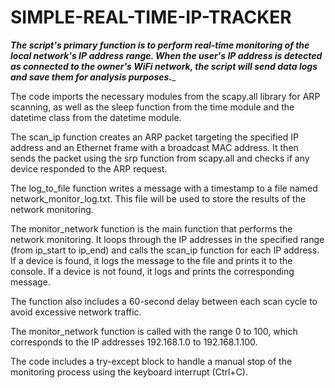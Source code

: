 # SIMPLE-REAL-TIME-IP-TRACKER
_**The script's primary function is to perform real-time monitoring of the local network's IP address range. When the user's IP address is detected as connected to the owner's WiFi network, the script will send data logs and save them for analysis purposes.**__

The code imports the necessary modules from the scapy.all library for ARP scanning, as well as the sleep function from the time module and the datetime class from the datetime module.

The scan_ip function creates an ARP packet targeting the specified IP address and an Ethernet frame with a broadcast MAC address. It then sends the packet using the srp function from scapy.all and checks if any device responded to the ARP request.

The log_to_file function writes a message with a timestamp to a file named network_monitor_log.txt. This file will be used to store the results of the network monitoring.

The monitor_network function is the main function that performs the network monitoring. It loops through the IP addresses in the specified range (from ip_start to ip_end) and calls the scan_ip function for each IP address. If a device is found, it logs the message to the file and prints it to the console. If a device is not found, it logs and prints the corresponding message.

The function also includes a 60-second delay between each scan cycle to avoid excessive network traffic.

The monitor_network function is called with the range 0 to 100, which corresponds to the IP addresses 192.168.1.0 to 192.168.1.100.

The code includes a try-except block to handle a manual stop of the monitoring process using the keyboard interrupt (Ctrl+C).
